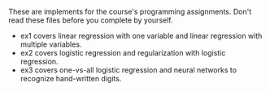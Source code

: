 These are implements for the course's programming assignments. Don't read these files before you complete by yourself.

- ex1 covers linear regression with one variable and linear regression with multiple variables.
- ex2 covers logistic regression and regularization with logistic regression.
- ex3 covers one-vs-all logistic regression and neural networks to recognize hand-written digits.